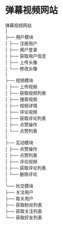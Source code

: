 # 弹幕视频网站

弹幕视频网站  
│  
├── 用户模块  
│   ├── 注册用户  
│   ├── 用户登录  
│   ├── 获取用户信息  
│   ├── 上传头像  
│   └── 修改头像  
│  
├── 视频模块  
│   ├── 上传视频  
│   ├── 获取视频列表  
│   ├── 搜索视频  
│   ├── 视频详情  
│   ├── 评论视频  
│   ├── 获取评论列表  
│   ├── 点赞操作  
│   └── 点赞列表  
│  
├── 互动模块  
│   ├── 点赞操作  
│   ├── 点赞列表  
│   ├── 评论视频  
│   ├── 获取评论列表  
│   └── 删除评论  
│  
└── 社交模块  
    ├── 关注用户  
    ├── 取关用户  
    ├── 获取粉丝列表  
    ├── 获取关注列表  
    └── 获取好友列表  